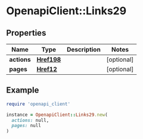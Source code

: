 # OpenapiClient::Links29

## Properties

| Name | Type | Description | Notes |
| ---- | ---- | ----------- | ----- |
| **actions** | [**Href198**](Href198.md) |  | [optional] |
| **pages** | [**Href12**](Href12.md) |  | [optional] |

## Example

```ruby
require 'openapi_client'

instance = OpenapiClient::Links29.new(
  actions: null,
  pages: null
)
```

